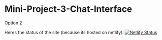 # Mini-Project-3-Chat-Interface
Option 2 

Heres the status of the site (because its hosted on netlify):
[![Netlify Status](https://api.netlify.com/api/v1/badges/ae5f5ef1-91bb-44db-8736-dac71403b474/deploy-status)](https://app.netlify.com/sites/debategpt/deploys)
